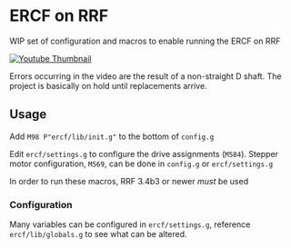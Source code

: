 # ERCF on RRF

WIP set of configuration and macros to enable running the ERCF on RRF

[![Youtube Thumbnail](http://img.youtube.com/vi/N4DiK5DVftM/0.jpg)](http://www.youtube.com/watch?v=N4DiK5DVftM "ERCF on RRF")

Errors occurring in the video are the result of a non-straight D shaft.
The project is basically on hold until replacements arrive.

## Usage

Add `M98 P"ercf/lib/init.g"` to the bottom of `config.g`

Edit `ercf/settings.g` to configure the drive assignments (`M584`).
Stepper motor configuration, `M569`, can be done in `config.g` or
`ercf/settings.g`

In order to run these macros, RRF 3.4b3 or newer *must* be used

### Configuration

Many variables can be configured in `ercf/settings.g`, reference
`ercf/lib/globals.g` to see what can be altered.
